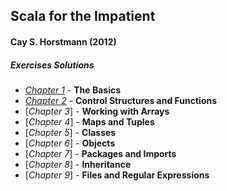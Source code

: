 ## Scala for the Impatient

#### Cay S. Horstmann (2012)

##### Exercises Solutions

+ [*Chapter 1*][1] - **The Basics**
+ [*Chapter 2*][2] - **Control Structures and Functions**
+ [*Chapter 3*] - **Working with Arrays**
+ [*Chapter 4*] - **Maps and Tuples**
+ [*Chapter 5*] - **Classes**
+ [*Chapter 6*] - **Objects**
+ [*Chapter 7*] - **Packages and Imports**
+ [*Chapter 8*] - **Inheritance**
+ [*Chapter 9*] - **Files and Regular Expressions**


[1]: https://github.com/f-bartholomews/Scala-for-the-Impatient/blob/master/src/chapter_01/basics.sc
[2]: https://github.com/f-bartholomews/Scala-for-the-Impatient/blob/master/src/chapter_02/control_structures_and_functions.sc
[3]: https://github.com/f-bartholomews/Scala-for-the-Impatient/blob/master/src/chapter_03/working_with_arrays.sc
[4]: https://github.com/f-bartholomews/Scala-for-the-Impatient/blob/master/src/chapter_04/maps_and_tuples.sc
[5]: https://github.com/f-bartholomews/Scala-for-the-Impatient/blob/master/src/chapter_05
[6]: https://github.com/f-bartholomews/Scala-for-the-Impatient/blob/master/src/chapter_06
[7]: https://github.com/f-bartholomews/Scala-for-the-Impatient/blob/master/src/chapter_07
[8]: https://github.com/f-bartholomews/Scala-for-the-Impatient/blob/master/src/chapter_08
[9]: https://github.com/f-bartholomews/Scala-for-the-Impatient/blob/master/src/chapter_09